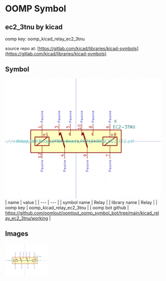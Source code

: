 # OOMP Symbol  
## ec2_3tnu  by kicad  
  
oomp key: oomp_kicad_relay_ec2_3tnu  
  
source repo at: [https://gitlab.com/kicad/libraries/kicad-symbols](https://gitlab.com/kicad/libraries/kicad-symbols)  
## Symbol  
  
[![working.png](working_600.png)](working.png)  
| name | value | 
| --- | --- | 
| symbol name | Relay | 
| library name | Relay | 
| oomp key | oomp_kicad_relay_ec2_3tnu | 
| oomp bot github | https://github.com/oomlout/oomlout_oomp_symbol_bot/tree/main/kicad_relay_ec2_3tnu/working | 
## Images  
  
[![working.png](working_140.png)](working.png)  
